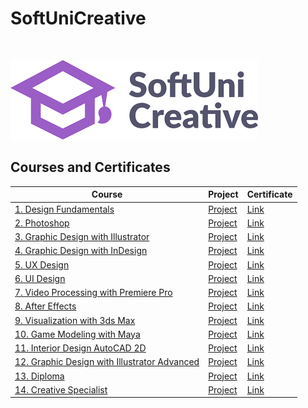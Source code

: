 # SoftUniCreative

<br/>

<a href="https://creative.softuni.bg/curriculum" rel="Courses">![SoftUni Creative Logo][logo]<a/>

[logo]: https://github.com/AniSoft/SoftUniCreative/blob/main/Pictures/SoftUni-Creative-Logo.png "SoftUniCreative"

## Courses and Certificates

|**Course**|**Project**|**Certificate**| 
|---|---|---|
|<a href="https://creative.softuni.bg/curriculum"> 1. Design Fundamentals </a>|<a href="https://www.behance.net/AniDigit"> Project </a>|<a href="https://creative.softuni.bg/Certificates/Details/520/74eb3ef7"> Link</a>|
|<a href="https://creative.softuni.bg/curriculum"> 2. Photoshop </a>|<a href="https://www.behance.net/gallery/60668499/Rihanna"> Project </a>|<a href="https://creative.softuni.bg/Certificates/Details/"> Link</a>|   
|<a href="https://creative.softuni.bg/curriculum"> 3. Graphic Design with Illustrator  </a>|<a href="https://www.behance.net/gallery/60573861/Creative-Coffee"> Project </a>|<a href="https://creative.softuni.bg/Certificates/Details/1258/14a61034"> Link</a>|
|<a href="https://creative.softuni.bg/curriculum"> 4. Graphic Design with InDesign </a>|<a href="https://www.behance.net/gallery/61878473/Formula-1-Magazine"> Project </a>|<a href="https://creative.softuni.bg/Certificates/Details/1501/7a87130e"> Link</a>|
|<a href="https://creative.softuni.bg/curriculum"> 5. UX Design  </a>|<a href="https://www.behance.net/gallery/64056125/PowerMe-Ignite-your-Car"> Project </a>|<a href="https://creative.softuni.bg/Certificates/Details/1783/0b31ed0f"> Link</a>|
|<a href="https://creative.softuni.bg/curriculum"> 6. UI Design  </a>|<a href="https://www.behance.net/gallery/62996175/UI-Design-Redesign-ToyaBG-Desktop-1280px"> Project </a>|<a href="https://creative.softuni.bg/Certificates/Details/"> Link</a>|
|<a href="https://creative.softuni.bg/curriculum"> 7. Video Processing with Premiere Pro </a>|<a href="https://www.youtube.com/watch?v=2WvQYqE80mk"> Project </a>|<a href=""> Link</a>|  
|<a href="https://creative.softuni.bg/curriculum"> 8. After Effects </a>|<a href="https://www.behance.net/gallery/66853191/Mountain-Intro-Movie"> Project </a>|<a href="https://creative.softuni.bg/Certificates/Details/"> Link</a>|
|<a href="https://creative.softuni.bg/curriculum"> 9. Visualization with 3ds Max </a>|<a href="https://www.behance.net/gallery/68196229/Interior-Design-Livingroom"> Project </a>|<a href="https://creative.softuni.bg/Certificates/Details/2234/9eef2132"> Link</a>|
|<a href="https://creative.softuni.bg/curriculum"> 10. Game Modeling with Maya </a>|<a href="https://www.instagram.com/p/Bm_jWoThrIU/?utm_source=ig_web_copy_link"> Project </a>|<a href="https://creative.softuni.bg/Certificates/Details/2289/4d250a1b"> Link</a>|
|<a href="https://creative.softuni.bg/curriculum"> 11. Interior Design AutoCAD 2D </a>|<a href="https://www.behance.net/gallery/74030227/Interior-Bedroom-AutoCAD"> Project </a>|<a href="https://creative.softuni.bg/Certificates/Details/3511/5fbc2bbb"> Link</a>|
|<a href="https://creative.softuni.bg/curriculum"> 12. Graphic Design with Illustrator Advanced </a>|<a href="https://www.behance.net/gallery/91965173/Sydney-Letter"> Project </a>|<a href="https://creative.softuni.bg/Certificates/Details/7753/7ded2730"> Link</a>|
|<a href="https://creative.softuni.bg/curriculum"> 13. Diploma </a>|<a href="https://www.behance.net/AniDigit"> Project </a>|<a href="https://creative.softuni.bg/Certificates/Details/7756/abad19b3"> Link</a>|
|<a href="https://creative.softuni.bg/curriculum"> 14. Creative Specialist </a>|<a href="https://www.behance.net/AniDigit"> Project </a>|<a href="https://creative.softuni.bg/Certificates/Details/12908/8ef7788f"> Link</a>|
